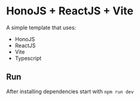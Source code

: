 # HonoJS + ReactJS + Vite

A simple template that uses:

- HonoJS
- ReactJS
- Vite
- Typescript

## Run

After installing dependencies start with `npm run dev`
